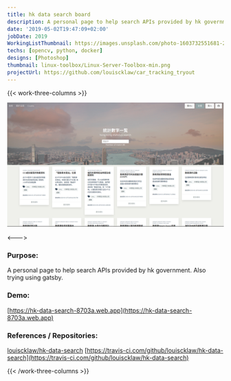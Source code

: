 ```yaml
---
title: hk data search board
description: A personal page to help search APIs provided by hk government. Also trying using gatsby.
date: '2019-05-02T19:47:09+02:00'
jobDate: 2019
WorkingListThumbnail: https://images.unsplash.com/photo-1603732551681-2e91159b9dc2?ixlib=rb-4.0.3&ixid=MnwxMjA3fDB8MHxwaG90by1wYWdlfHx8fGVufDB8fHx8
techs: [opencv, python, docker]
designs: [Photoshop]
thumbnail: linux-toolbox/Linux-Server-Toolbox-min.png
projectUrl: https://github.com/louiscklaw/car_tracking_tryout
---
```


{{< work-three-columns >}}

![](./thumbnail.png)

<---> <!-- magic separator, between columns -->

### Purpose:

A personal page to help search APIs provided by hk government. Also trying using gatsby.

### Demo:

[https://hk-data-search-8703a.web.app](https://hk-data-search-8703a.web.app)

### References / Repositories:

[louiscklaw/hk-data-search](louiscklaw/hk-data-search)
[https://travis-ci.com/github/louiscklaw/hk-data-search](https://travis-ci.com/github/louiscklaw/hk-data-search)

{{< /work-three-columns >}}
